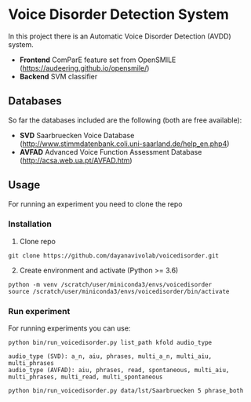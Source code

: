 # Voice Disorder Detection System

In this project there is an Automatic Voice Disorder Detection (AVDD) system. 
* **Frontend** ComParE feature set from OpenSMILE (https://audeering.github.io/opensmile/)
* **Backend** SVM classifier

## Databases
So far the databases included are the following (both are free available):
* **SVD** Saarbruecken Voice Database
(http://www.stimmdatenbank.coli.uni-saarland.de/help_en.php4)
* **AVFAD** Advanced Voice Function Assessment Database
(http://acsa.web.ua.pt/AVFAD.htm)

## Usage
For running an experiment you need to clone the repo

### Installation
1. Clone repo

```
git clone https://github.com/dayanavivolab/voicedisorder.git
```

2. Create environment and activate (Python >= 3.6)

```
python -m venv /scratch/user/miniconda3/envs/voicedisorder
source /scratch/user/miniconda3/envs/voicedisorder/bin/activate
```

### Run experiment
For running experiments you can use:
```
python bin/run_voicedisorder.py list_path kfold audio_type
```

```
audio_type (SVD): a_n, aiu, phrases, multi_a_n, multi_aiu, multi_phrases
audio_type (AVFAD): aiu, phrases, read, spontaneous, multi_aiu, multi_phrases, multi_read, multi_spontaneous
```

```
python bin/run_voicedisorder.py data/lst/Saarbruecken 5 phrase_both
```




